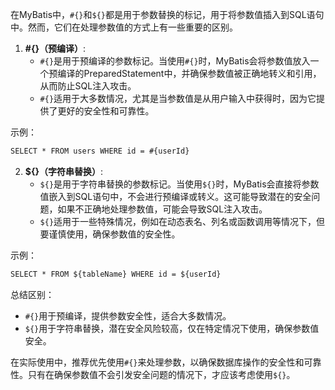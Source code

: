 在MyBatis中，`#{}`和`${}`都是用于参数替换的标记，用于将参数值插入到SQL语句中。然而，它们在处理参数值的方式上有一些重要的区别。

1.  **#{}（预编译）**: 
    - `#{}`是用于预编译的参数标记。当使用`#{}`时，MyBatis会将参数值放入一个预编译的PreparedStatement中，并确保参数值被正确地转义和引用，从而防止SQL注入攻击。
    - `#{}`适用于大多数情况，尤其是当参数值是从用户输入中获得时，因为它提供了更好的安全性和可靠性。

示例： 

```xml
SELECT * FROM users WHERE id = #{userId}
```

2.  **${}（字符串替换）**: 
    - `${}`是用于字符串替换的参数标记。当使用`${}`时，MyBatis会直接将参数值嵌入到SQL语句中，不会进行预编译或转义。这可能导致潜在的安全问题，如果不正确地处理参数值，可能会导致SQL注入攻击。
    - `${}`适用于一些特殊情况，例如在动态表名、列名或函数调用等情况下，但要谨慎使用，确保参数值的安全性。

示例： 

```xml
SELECT * FROM ${tableName} WHERE id = ${userId}
```

总结区别：

+ `#{}`用于预编译，提供参数安全性，适合大多数情况。
+ `${}`用于字符串替换，潜在安全风险较高，仅在特定情况下使用，确保参数值安全。

在实际使用中，推荐优先使用`#{}`来处理参数，以确保数据库操作的安全性和可靠性。只有在确保参数值不会引发安全问题的情况下，才应该考虑使用`${}`。


